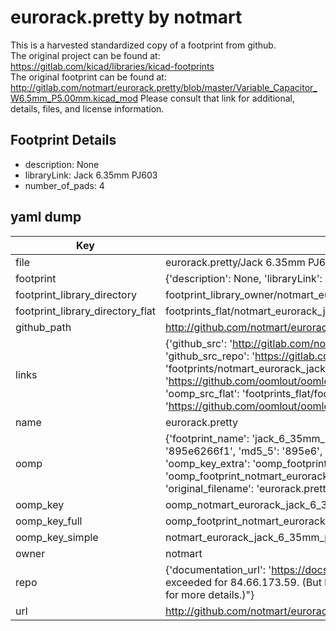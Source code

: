 # eurorack.pretty by notmart  
This is a harvested standardized copy of a footprint from github.  
The original project can be found at:  
https://gitlab.com/kicad/libraries/kicad-footprints  
The original footprint can be found at:
http://gitlab.com/notmart/eurorack.pretty/blob/master/Variable_Capacitor_W6.5mm_P5.00mm.kicad_mod
Please consult that link for additional, details, files, and license information.  
## Footprint Details
* description: None  
* libraryLink: Jack 6.35mm PJ603  
* number_of_pads: 4  
## yaml dump  
| Key | Value |  
| --- | --- |  
| file | eurorack.pretty/Jack 6.35mm PJ603.kicad_mod |  
| footprint | {'description': None, 'libraryLink': 'Jack 6.35mm PJ603', 'number_of_pads': 4} |  
| footprint_library_directory | footprint_library_owner/notmart_eurorack.pretty |  
| footprint_library_directory_flat | footprints_flat/notmart_eurorack_jack_6_35mm_pj603/working |  
| github_path | http://github.com/notmart/eurorack.pretty/blob/master/Jack 6.35mm PJ603.kicad_mod |  
| links | {'github_src': 'http://gitlab.com/notmart/eurorack.pretty/blob/master/Variable_Capacitor_W6.5mm_P5.00mm.kicad_mod', 'github_src_repo': 'https://gitlab.com/kicad/libraries/kicad-footprints', 'oomp_bot': 'footprints/notmart_eurorack_jack_6_35mm_pj603/working', 'oomp_bot_github': 'https://github.com/oomlout/oomlout_oomp_footprint_bot/tree/main/footprints/notmart_eurorack_jack_6_35mm_pj603/working', 'oomp_src_flat': 'footprints_flat/footprints_flat/notmart_eurorack_jack_6_35mm_pj603/working', 'oomp_src_flat_github': 'https://github.com/oomlout/oomlout_oomp_footprint_src/tree/main/footprints_flat/notmart_eurorack_jack_6_35mm_pj603/working'} |  
| name | eurorack.pretty |  
| oomp | {'footprint_name': 'jack_6_35mm_pj603', 'library_name': 'eurorack', 'md5': '895e6266f19e7c59002848d0d53d0861', 'md5_10': '895e6266f1', 'md5_5': '895e6', 'md5_6': '895e62', 'oomp_key': 'oomp_notmart_eurorack_jack_6_35mm_pj603', 'oomp_key_extra': 'oomp_footprint_notmart_eurorack_jack_6_35mm_pj603', 'oomp_key_full': 'oomp_footprint_notmart_eurorack_jack_6_35mm_pj603_895e62', 'oomp_key_simple': 'notmart_eurorack_jack_6_35mm_pj603', 'original_filename': 'eurorack.pretty/Jack 6.35mm PJ603.kicad_mod', 'owner_name': 'notmart'} |  
| oomp_key | oomp_notmart_eurorack_jack_6_35mm_pj603 |  
| oomp_key_full | oomp_footprint_notmart_eurorack_jack_6_35mm_pj603 |  
| oomp_key_simple | notmart_eurorack_jack_6_35mm_pj603 |  
| owner | notmart |  
| repo | {'documentation_url': 'https://docs.github.com/rest/overview/resources-in-the-rest-api#rate-limiting', 'message': "API rate limit exceeded for 84.66.173.59. (But here's the good news: Authenticated requests get a higher rate limit. Check out the documentation for more details.)"} |  
| url | http://github.com/notmart/eurorack.pretty |  

